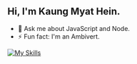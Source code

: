 ## Hi, I'm Kaung Myat Hein.

- 💬 Ask me about JavaScript and Node.
- ⚡ Fun fact: I'm an Ambivert.

[![My Skills](https://skillicons.dev/icons?i=bootstrap,tailwindcss,javascript,typescript,react,redux,nextjs,firebase,nodejs,express,mongodb,php,mysql,prisma,heroku)](https://skillicons.dev)
